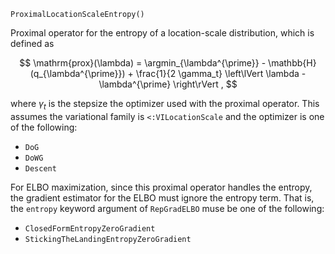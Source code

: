 ```
ProximalLocationScaleEntropy()
```

Proximal operator for the entropy of a location-scale distribution, which is defined as

$$
    \mathrm{prox}(\lambda) = \argmin_{\lambda^{\prime}} - \mathbb{H}(q_{\lambda^{\prime}}) + \frac{1}{2 \gamma_t} \left\lVert \lambda - \lambda^{\prime} \right\rVert ,
$$

where $\gamma_t$ is the stepsize the optimizer used with the proximal operator. This assumes the variational family is `<:VILocationScale` and the optimizer is one of the following:

  * `DoG`
  * `DoWG`
  * `Descent`

For ELBO maximization, since this proximal operator handles the entropy, the gradient estimator for the ELBO must ignore the entropy term. That is, the `entropy` keyword argument of `RepGradELBO` muse be one of the following:

  * `ClosedFormEntropyZeroGradient`
  * `StickingTheLandingEntropyZeroGradient`
